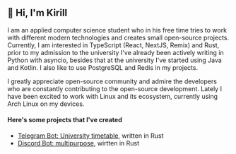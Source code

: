 ## 👋 Hi, I'm Kirill

I am an applied computer science student who in his free time tries to work with different modern technologies and creates small open-source projects. Currently, I am interested in TypeScript (React, NextJS, Remix) and Rust, prior to my admission to the university I've already been actively writing in Python with asyncio, besides that at the university I've started using Java and Kotlin. I also like to use PostgreSQL and Redis in my projects.

I greatly appreciate open-source community and admire the developers who are constantly contributing to the open-source development. Lately I have been excited to work with Linux and its ecosystem, currently using Arch Linux on my devices.


#### Here's some projects that I've created

 - [Telegram Bot: University timetable](https://github.com/httport/uni-timetable-bot), written in Rust
 - [Discord Bot: multipurpose](https://github.com/httport/zaychik), wirtten in Rust
